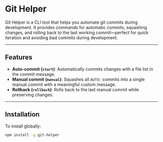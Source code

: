 # Git Helper

Git Helper is a CLI tool that helps you automate git commits during development. It provides commands for automatic commits, squashing changes, and rolling back to the last working commit—perfect for quick iteration and avoiding bad commits during development.

---

## **Features**

- **Auto-commit (`start`)**: Automatically commits changes with a file list in the commit message.
- **Manual commit (`manual`)**: Squashes all `AUTO:` commits into a single manual commit with a meaningful custom message.
- **Rollback (`rollback`)**: Rolls back to the last manual commit while preserving changes.

---

## **Installation**

To install globally:

```bash
npm install -g git-helper
